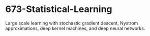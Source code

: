 # 673-Statistical-Learning
Large scale learning with stochastic gradient descent, Nystrom approximations, deep kernel machines, and deep neural networks.
